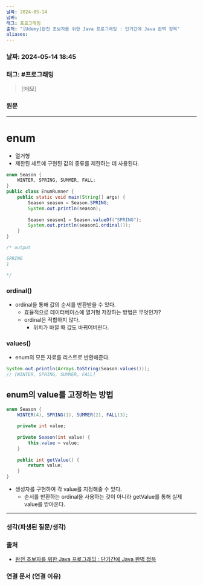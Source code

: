 ```yaml
---
날짜: 2024-05-14
넘버: 
태그: 프로그래밍
출처: "[Udemy]완전 초보자를 위한 Java 프로그래밍 : 단기간에 Java 완벽 정복"
aliases:
---
```

### 날짜:  2024-05-14 18:45

### 태그: #프로그래밍 

>[!메모]
>

### 원문
---
# enum
- 열거형
- 제한된 세트에 구현된 값의 종류를 제한하는 데 사용된다.
```java
enum Season {  
	WINTER, SPRING, SUMMER, FALL;  
}  
public class EnumRunner {  
	public static void main(String[] args) {  
		Season season = Season.SPRING;  
		System.out.println(season);  
		  
		Season season1 = Season.valueOf("SPRING");  
		System.out.println(season1.ordinal());  
	}  
}

/* output

SPRING
1

*/
```
### ordinal()
- ordinal을 통해 값의 순서를 반환받을 수 있다.
	- 효율적으로 데이터베이스에 열거형 저장하는 방법은 무엇인가?
	- ordinal은 적합하지 않다.
		- 위치가 바뀔 때 값도 바뀌어버린다.
### values()
- enum의 모든 자료를 리스트로 반환해준다.
```java
System.out.println(Arrays.toString(Season.values()));
// [WINTER, SPRING, SUMMER, FALL]
```
## enum의 value를 고정하는 방법
```java
enum Season {  
	WINTER(4), SPRING(1), SUMMER(2), FALL(3);  
	  
	private int value;  
	  
	private Season(int value) {  
		this.value = value;  
	}  
	  
	public int getValue() {  
		return value;  
	}  
}
```
- 생성자를 구현하여 각 value를 지정해줄 수 있다.
	- 순서를 반환하는 ordinal을 사용하는 것이 아니라 getValue를 통해 실제 value를 받아온다.
---
### 생각(파생된 질문/생각)

### 출처
- [완전 초보자를 위한 Java 프로그래밍 : 단기간에 Java 완벽 정복](https://www.udemy.com/course/best-java-programming/?couponCode=ST6MT42324)

### 연결 문서 (연결 이유)
